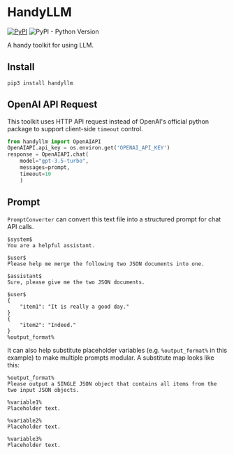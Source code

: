 # HandyLLM

[![PyPI](https://img.shields.io/pypi/v/HandyLLM)](https://github.com/atomiechen/HandyLLM) ![PyPI - Python Version](https://img.shields.io/pypi/pyversions/Handyllm)

A handy toolkit for using LLM.



## Install

```shell
pip3 install handyllm
```



## OpenAI API Request

This toolkit uses HTTP API request instead of OpenAI's official python package to support client-side `timeout` control.

```python
from handyllm import OpenAIAPI
OpenAIAPI.api_key = os.environ.get('OPENAI_API_KEY')
response = OpenAIAPI.chat(
    model="gpt-3.5-turbo",
    messages=prompt,
    timeout=10
    )
```



## Prompt

`PromptConverter` can convert this text file into a structured prompt for chat API calls.

```
$system$
You are a helpful assistant.

$user$
Please help me merge the following two JSON documents into one.

$assistant$
Sure, please give me the two JSON documents.

$user$
{
	"item1": "It is really a good day."
}
{
	"item2": "Indeed."
}
%output_format%
```

It can also help substitute placeholder variables (e.g. `%output_format%` in this example) to make multiple prompts modular. A substitute map looks like this:

```
%output_format%
Please output a SINGLE JSON object that contains all items from the two input JSON objects.

%variable1%
Placeholder text.

%variable2%
Placeholder text.

%variable3%
Placeholder text.
```

